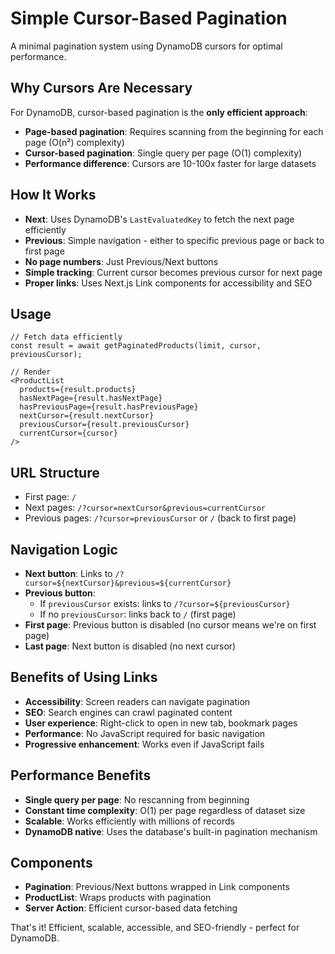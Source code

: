 # Simple Cursor-Based Pagination

A minimal pagination system using DynamoDB cursors for optimal performance.

## Why Cursors Are Necessary

For DynamoDB, cursor-based pagination is the **only efficient approach**:

- **Page-based pagination**: Requires scanning from the beginning for each page (O(n²) complexity)
- **Cursor-based pagination**: Single query per page (O(1) complexity)
- **Performance difference**: Cursors are 10-100x faster for large datasets

## How It Works

- **Next**: Uses DynamoDB's `LastEvaluatedKey` to fetch the next page efficiently
- **Previous**: Simple navigation - either to specific previous page or back to first page
- **No page numbers**: Just Previous/Next buttons
- **Simple tracking**: Current cursor becomes previous cursor for next page
- **Proper links**: Uses Next.js Link components for accessibility and SEO

## Usage

```tsx
// Fetch data efficiently
const result = await getPaginatedProducts(limit, cursor, previousCursor);

// Render
<ProductList 
  products={result.products}
  hasNextPage={result.hasNextPage}
  hasPreviousPage={result.hasPreviousPage}
  nextCursor={result.nextCursor}
  previousCursor={result.previousCursor}
  currentCursor={cursor}
/>
```

## URL Structure

- First page: `/`
- Next pages: `/?cursor=nextCursor&previous=currentCursor`
- Previous pages: `/?cursor=previousCursor` or `/` (back to first page)

## Navigation Logic

- **Next button**: Links to `/?cursor=${nextCursor}&previous=${currentCursor}`
- **Previous button**: 
  - If `previousCursor` exists: links to `/?cursor=${previousCursor}`
  - If no `previousCursor`: links back to `/` (first page)
- **First page**: Previous button is disabled (no cursor means we're on first page)
- **Last page**: Next button is disabled (no next cursor)

## Benefits of Using Links

- **Accessibility**: Screen readers can navigate pagination
- **SEO**: Search engines can crawl paginated content
- **User experience**: Right-click to open in new tab, bookmark pages
- **Performance**: No JavaScript required for basic navigation
- **Progressive enhancement**: Works even if JavaScript fails

## Performance Benefits

- **Single query per page**: No rescanning from beginning
- **Constant time complexity**: O(1) per page regardless of dataset size
- **Scalable**: Works efficiently with millions of records
- **DynamoDB native**: Uses the database's built-in pagination mechanism

## Components

- **Pagination**: Previous/Next buttons wrapped in Link components
- **ProductList**: Wraps products with pagination
- **Server Action**: Efficient cursor-based data fetching

That's it! Efficient, scalable, accessible, and SEO-friendly - perfect for DynamoDB.
